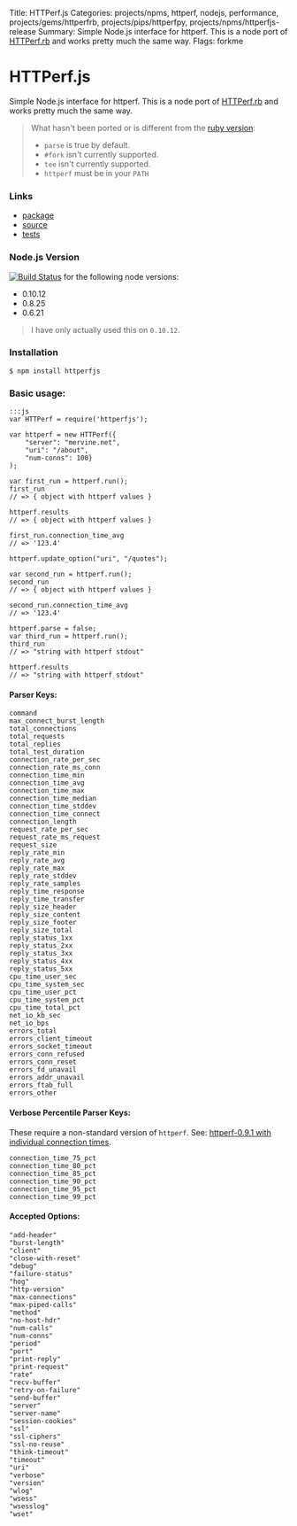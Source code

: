 Title: HTTPerf.js
Categories: projects/npms, httperf, nodejs, performance, projects/gems/httperfrb, projects/pips/httperfpy, projects/npms/httperfjs-release
Summary: Simple Node.js interface for httperf. This is a node port of [HTTPerf.rb](http://mervine.net/gems/httperfrb) and
works pretty much the same way.
Flags: forkme

# HTTPerf.js

Simple Node.js interface for httperf. This is a node port of [HTTPerf.rb](http://mervine.net/gems/httperfrb) and
works pretty much the same way.

> What hasn't been ported or is different from the [ruby version](http://mervine.net/gems/httperfrb):
>
> - `parse` is true by default.
> - `#fork` isn't currently supported.
> - `tee` isn't currently supported.
> - `httperf` must be in your `PATH`

### Links

* [package](https://npmjs.org/package/httperfjs)
* [source](http://github.com/jmervine/httperfjs)
* [tests](https://travis-ci.org/jmervine/httperfjs)

### Node.js Version

[![Build Status](https://travis-ci.org/jmervine/httperfjs.png?branch=master)](https://travis-ci.org/jmervine/httperfjs) for the following node versions:
- 0.10.12
- 0.8.25
- 0.6.21

> I have only actually used this on `0.10.12`.

### Installation

    $ npm install httperfjs

### Basic usage:

    :::js
    var HTTPerf = require('httperfjs');

    var httperf = new HTTPerf({
        "server": "mervine.net",
        "uri": "/about",
        "num-conns": 100}
    );

    var first_run = httperf.run();
    first_run
    // => { object with httperf values }

    httperf.results
    // => { object with httperf values }

    first_run.connection_time_avg
    // => '123.4'

    httperf.update_option("uri", "/quotes");

    var second_run = httperf.run();
    second_run
    // => { object with httperf values }

    second_run.connection_time_avg
    // => '123.4'

    httperf.parse = false;
    var third_run = httperf.run();
    third_run
    // => "string with httperf stdout"

    httperf.results
    // => "string with httperf stdout"


#### Parser Keys:

    command
    max_connect_burst_length
    total_connections
    total_requests
    total_replies
    total_test_duration
    connection_rate_per_sec
    connection_rate_ms_conn
    connection_time_min
    connection_time_avg
    connection_time_max
    connection_time_median
    connection_time_stddev
    connection_time_connect
    connection_length
    request_rate_per_sec
    request_rate_ms_request
    request_size
    reply_rate_min
    reply_rate_avg
    reply_rate_max
    reply_rate_stddev
    reply_rate_samples
    reply_time_response
    reply_time_transfer
    reply_size_header
    reply_size_content
    reply_size_footer
    reply_size_total
    reply_status_1xx
    reply_status_2xx
    reply_status_3xx
    reply_status_4xx
    reply_status_5xx
    cpu_time_user_sec
    cpu_time_system_sec
    cpu_time_user_pct
    cpu_time_system_pct
    cpu_time_total_pct
    net_io_kb_sec
    net_io_bps
    errors_total
    errors_client_timeout
    errors_socket_timeout
    errors_conn_refused
    errors_conn_reset
    errors_fd_unavail
    errors_addr_unavail
    errors_ftab_full
    errors_other

#### Verbose Percentile Parser Keys:

These require a non-standard version of `httperf`. See: [httperf-0.9.1 with individual connection times](/httperf-0-9-1-with-individual-connection-times).

    connection_time_75_pct
    connection_time_80_pct
    connection_time_85_pct
    connection_time_90_pct
    connection_time_95_pct
    connection_time_99_pct


#### Accepted Options:

    "add-header"
    "burst-length"
    "client"
    "close-with-reset"
    "debug"
    "failure-status"
    "hog"
    "http-version"
    "max-connections"
    "max-piped-calls"
    "method"
    "no-host-hdr"
    "num-calls"
    "num-conns"
    "period"
    "port"
    "print-reply"
    "print-request"
    "rate"
    "recv-buffer"
    "retry-on-failure"
    "send-buffer"
    "server"
    "server-name"
    "session-cookies"
    "ssl"
    "ssl-ciphers"
    "ssl-no-reuse"
    "think-timeout"
    "timeout"
    "uri"
    "verbose"
    "version"
    "wlog"
    "wsess"
    "wsesslog"
    "wset"
